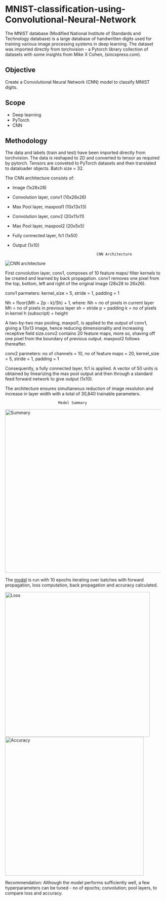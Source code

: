 # MNIST-classification-using-Convolutional-Neural-Network

The MNIST database (Modified National Institute of Standards and Technology database) is a large database of handwritten digits used for training various image processing systems in deep learning. The dataset was imported directly from torchvision - a Pytorch library collection of datasets with some insights from Mike X Cohen, (sincxpress.com).

## Objective

Create a Convolutional Neural Network (CNN) model to classify MNIST digits.

## Scope

- Deep learning
- PyTorch
- CNN


## Methodology

The data and labels (train and test) have been imported directly from torchvision. The data is reshaped to 2D and converted to tensor as required by pytorch. Tensors are conveted to PyTorch datasets and then translated to dataloader objects. Batch size = 32.

The CNN architecture consists of:

- Image (1x28x28)
- Convolution layer, conv1 (10x26x26)
- Max Pool layer, maxpool1 (10x13x13)
- Convolution layer, conv2 (20x11x11)
- Max Pool layer, maxpool2 (20x5x5)
- Fully connected layer, fc1 (1x50)
- Output (1x10)

                                            CNN Architecture
![CNN architecture](https://user-images.githubusercontent.com/78843321/215979934-5219fcde-52e2-4c51-98cd-f6e96382355a.jpg)



First convolution layer, conv1, composes of 10 feature maps/ filter kernels to be created and learned by back propagation. conv1 removes one pixel from the top, bottom, left and right of the original image (28x28 to 26x26). 

conv1 parmeters: kernel_size = 5, stride = 1, padding = 1

Nh = floor((Mh + 2p - k)/Sh) + 1, where:
  Nh = no of pixels in current layer
  Mh = no of pixels in previous layer
  sh = stride
  p = padding
  k = no of pixels in kernel
  h (subscript) = height

A two-by-two max pooling, maxpol1, is applied to the output of conv1, giving a 13x13 image, hence reducing dimensionality and increasing receptive field size.conv2 contains 20 feature maps, more so, shaving off one pixel from the boundary of previous output. maxpool2 follows thereafter. 
  
conv2 parmeters: no of channels = 10, no of feature maps = 20, kernel_size = 5, stride = 1, padding = 1

Consequently, a fully connected layer, fc1 is applied. A vector of 50 units is obtained by linearizing the max pool output and then through a standard feed forward network to give output (1x10). 

The architecture ensures simultaneous reduction of image resoluton and increase in layer width with a total of 30,840 trainable parameters.

                            Model Summary
<img width="528" alt="Summary" src="https://user-images.githubusercontent.com/78843321/215980263-557c85cc-43df-46a5-bf83-de8068b7cc37.PNG">



The [model](https://github.com/gregoryoffodum/MNIST-classification-using-Convolutional-Neural-Network/blob/main/Classification%20of%20MNIST%20digits%20using%20CNN.ipynb) is run with 10 epochs iterating over batches with forward propagation, loss computation, back propagation and accuracy calculated.


<img width="468" alt="Loss" src="https://user-images.githubusercontent.com/78843321/215980671-24e33e24-1162-45a8-870f-a8aa7c4d2cf5.PNG">


<img width="448" alt="Accuracy" src="https://user-images.githubusercontent.com/78843321/215980690-78a2c0c5-609a-45f8-a1cf-db8b98272ece.PNG">

Recommendation: Although the model performs sufficiently well, a few hyperparameters can be tuned - no of epochs; convolution; pool layers, to compare loss and accuracy.




